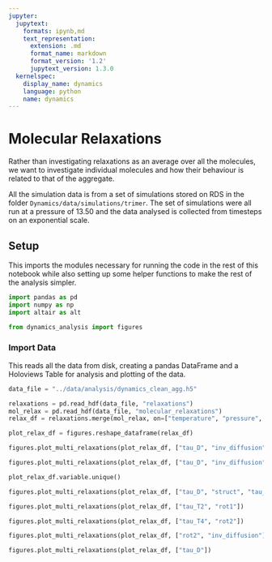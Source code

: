 ```yaml
---
jupyter:
  jupytext:
    formats: ipynb,md
    text_representation:
      extension: .md
      format_name: markdown
      format_version: '1.2'
      jupytext_version: 1.3.0
  kernelspec:
    display_name: dynamics
    language: python
    name: dynamics
---
```


# Molecular Relaxations

Rather than investigating relaxations as
an average over all the molecules,
we want to investigate individual molecules
and how their behaviour is related to that of the aggregate.

All the simulation data is from a set of simulations stored on RDS
in the folder `Dynamics/data/simulations/trimer`.
The set of simulations were all run at a pressure of 13.50
and the data analysed is collected from timesteps on an exponential scale.


## Setup

This imports the modules necessary for running the code in the rest of this notebook
while also setting up some helper functions to make the rest of the analysis simpler.

```python
import pandas as pd
import numpy as np
import altair as alt

from dynamics_analysis import figures

```

### Import Data

This reads all the data from disk,
creating a pandas DataFrame and
a Holoviews Table for analysis and plotting of the data.

```python
data_file = "../data/analysis/dynamics_clean_agg.h5"
```

```python
relaxations = pd.read_hdf(data_file, "relaxations")
mol_relax = pd.read_hdf(data_file, "molecular_relaxations")
relax_df = relaxations.merge(mol_relax, on=["temperature", "pressure", "inv_temp_norm"])
```

```python
plot_relax_df = figures.reshape_dataframe(relax_df)
```

```python
figures.plot_multi_relaxations(plot_relax_df, ["tau_D", "inv_diffusion"])
```

```python
figures.plot_multi_relaxations(plot_relax_df, ["tau_D", "inv_diffusion"])
```

```python
plot_relax_df.variable.unique()
```

```python
figures.plot_multi_relaxations(plot_relax_df, ["tau_D", "struct", "tau_F"])
```

```python
figures.plot_multi_relaxations(plot_relax_df, ["tau_T2", "rot1"])
```

```python
figures.plot_multi_relaxations(plot_relax_df, ["tau_T4", "rot2"])
```

```python
figures.plot_multi_relaxations(plot_relax_df, ["rot2", "inv_diffusion"])
```

```python
figures.plot_multi_relaxations(plot_relax_df, ["tau_D"])
```
